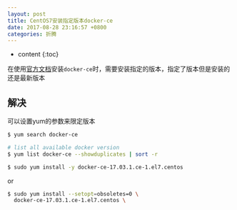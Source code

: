 ```yaml
---
layout: post
title: CentOS7安装指定版本docker-ce
date: 2017-08-28 23:16:57 +0800
categories: 折腾
---
```


* content
{:toc}

在使用[官方文档](https://docs.docker.com/engine/installation/linux/docker-ce/centos/#install-using-the-repository)安装`docker-ce`时，需要安装指定的版本，指定了版本但是安装的还是最新版本




## 解决

可以设置yum的参数来限定版本

```bash
$ yum search docker-ce

# list all available docker version
$ yum list docker-ce --showduplicates | sort -r

$ sudo yum install -y docker-ce-17.03.1.ce-1.el7.centos
```

or

```bash
$ sudo yum install --setopt=obsoletes=0 \
  docker-ce-17.03.1.ce-1.el7.centos \
```